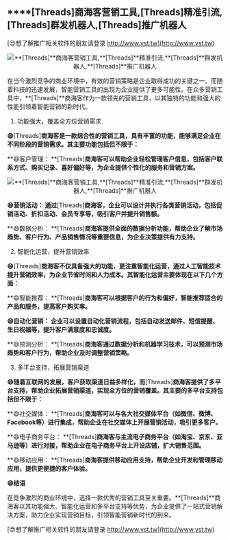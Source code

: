 ## ****[Threads]**商海客营销工具,**[Threads]**精准引流,**[Threads]**群发机器人,**[Threads]**推广机器人**

[😍想了解推广相关软件的朋友请登录 http://www.vst.tw](http://www.vst.tw)

 <center><img src="https://vst.tw/MP4/tuiguang/png/2.png" alt="**[Threads]**商海客营销工具,**[Threads]**精准引流,**[Threads]**群发机器人,**[Threads]**推广机器人"></center>

在当今激烈竞争的商业环境中，有效的营销策略是企业取得成功的关键之一。而随着科技的迅速发展，智能营销工具的出现为企业提供了更多可能性。在众多营销工具中，**[Threads]**商海客作为一款领先的营销工具，以其独特的功能和强大的性能引领着智能营销的新时代。

1. 功能强大，覆盖全方位营销需求

**😄**[Threads]**商海客是一款综合性的营销工具，具有丰富的功能，能够满足企业在不同阶段的营销需求。其主要功能包括但不限于：**

**😄客户管理： **[Threads]**商海客可以帮助企业轻松管理客户信息，包括客户联系方式、购买记录、喜好偏好等，为企业提供个性化的服务和营销方案。**

 <center><img src="https://vst.tw/MP4/tuiguang/png/6.png" alt="**[Threads]**商海客营销工具,**[Threads]**精准引流,**[Threads]**群发机器人,**[Threads]**推广机器人"></center>

**😄营销活动： 通过**[Threads]**商海客，企业可以设计并执行各类营销活动，包括促销活动、折扣活动、会员专享等，吸引客户并提升销售额。**

**😄数据分析： **[Threads]**商海客提供全面的数据分析功能，帮助企业了解市场趋势、客户行为、产品销售情况等重要信息，为企业决策提供有力支持。**

2. 智能化运营，提升营销效率

**😄**[Threads]**商海客不仅具备强大的功能，更注重智能化运营，通过人工智能技术提升营销效率，为企业节省时间和人力成本。其智能化运营主要体现在以下几个方面：**

**😄智能推荐： **[Threads]**商海客可以根据客户的行为和偏好，智能推荐适合的产品和服务，提高客户购买率。**

**😄自动化营销： 企业可以设置自动化营销流程，包括自动发送邮件、短信提醒、生日祝福等，提升客户满意度和忠诚度。**

**😄预测分析： **[Threads]**商海客通过数据分析和机器学习技术，可以预测市场趋势和客户行为，帮助企业及时调整营销策略。**

3. 多平台支持，拓展营销渠道

**😄随着互联网的发展，客户获取渠道日益多样化，而**[Threads]**商海客提供了多平台支持，帮助企业拓展营销渠道，实现全方位的营销覆盖。其主要的多平台支持包括但不限于：**

**😄社交媒体： **[Threads]**商海客可以与各大社交媒体平台（如微信、微博、Facebook等）进行集成，帮助企业在社交媒体上开展营销活动，吸引更多客户。**

**😄电子商务平台： **[Threads]**商海客与主流电子商务平台（如淘宝、京东、亚马逊等）进行对接，帮助企业在电子商务平台上开设店铺，扩大销售范围。**

**😄移动应用： **[Threads]**商海客提供移动应用支持，帮助企业开发和管理移动应用，提供更便捷的客户体验。**

**😄结语**

在竞争激烈的商业环境中，选择一款优秀的营销工具至关重要。**[Threads]**商海客以其功能强大、智能化运营和多平台支持等优势，为企业提供了一站式营销解决方案，助力企业实现营销目标，引领智能营销新时代的到来。

[😍想了解推广相关软件的朋友请登录 http://www.vst.tw](http://www.vst.tw)



